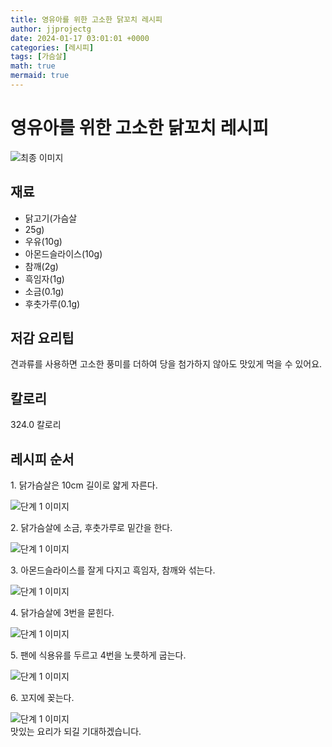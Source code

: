 ```yaml
---
title: 영유아를 위한 고소한 닭꼬치 레시피
author: jjprojectg
date: 2024-01-17 03:01:01 +0000
categories: [레시피]
tags: [가슴살]
math: true
mermaid: true
---
```

<meta name="og:type" content="website"/>
<meta charset="UTF-8"/>
<div class="header">
  <h1>영유아를 위한 고소한 닭꼬치 레시피</h1>
</div>

<div class="container my-4">
  <div class="row">
    <div class="col-12 col-md-6">
      <div class="recipe-image">
        <img src="http://www.foodsafetykorea.go.kr/uploadimg/cook/10_01082_2.png" class="step-image" alt="최종 이미지"/>
      </div>
    </div>
    <div class="col-12 col-md-6">
      <div class="ingredients">
        <h2>재료</h2>
        <ul class="card">
          <li> 닭고기(가슴살 </li>
          <li>  25g) </li>
          <li>  우유(10g) </li>
          <li> 아몬드슬라이스(10g) </li>
          <li>  참깨(2g) </li>
          <li> 흑임자(1g) </li>
          <li>  소금(0.1g) </li>
          <li>  후춧가루(0.1g) </li>
</ul>
      </div>
    </div>
    <div class="col-12 col-md-6">
      <div class="ingredients">
        <h2>저감 요리팁</h2>
        <div class="card"> 
          <p>
            견과류를 사용하면 고소한 풍미를 더하여 당을 첨가하지 않아도 맛있게 먹을 수 있어요.
          </p>
        </div>
      </div>
      <div class="ingredients">
        <h2>칼로리</h2>
        <div class="card"> 
          <p>
            324.0 칼로리
          </p>
        </div>
      </div>
    </div>
  </div>

  <h2 class="my-4">레시피 순서</h2>
  <div class="card recipe-card">
    <div class="card-body recipe-step">
      <p class="card-text step-description">1. 닭가슴살은 10cm 길이로 얇게
자른다.</p>
      <img src="http://www.foodsafetykorea.go.kr/uploadimg/cook/20_01082_1.JPG" alt="단계 1 이미지" class="step-image"/>
    </div>
  </div>
  <div class="card recipe-card">
    <div class="card-body recipe-step">
      <p class="card-text step-description">2. 닭가슴살에 소금, 후춧가루로
밑간을 한다.</p>
      <img src="http://www.foodsafetykorea.go.kr/uploadimg/cook/20_01082_2.JPG" alt="단계 1 이미지" class="step-image"/>
    </div>
  </div>
  <div class="card recipe-card">
    <div class="card-body recipe-step">
      <p class="card-text step-description">3. 아몬드슬라이스를 잘게 다지고
흑임자, 참깨와 섞는다.</p>
      <img src="http://www.foodsafetykorea.go.kr/uploadimg/cook/20_01082_3.JPG" alt="단계 1 이미지" class="step-image"/>
    </div>
  </div>
  <div class="card recipe-card">
    <div class="card-body recipe-step">
      <p class="card-text step-description">4. 닭가슴살에 3번을 묻힌다.</p>
      <img src="http://www.foodsafetykorea.go.kr/uploadimg/cook/20_01082_4.JPG" alt="단계 1 이미지" class="step-image"/>
    </div>
  </div>
  <div class="card recipe-card">
    <div class="card-body recipe-step">
      <p class="card-text step-description">5. 팬에 식용유를 두르고 4번을 
노릇하게 굽는다.</p>
      <img src="http://www.foodsafetykorea.go.kr/uploadimg/cook/20_01082_5.jpg" alt="단계 1 이미지" class="step-image"/>
    </div>
  </div>
  <div class="card recipe-card">
    <div class="card-body recipe-step">
      <p class="card-text step-description">6. 꼬지에 꽂는다.</p>
      <img src="http://www.foodsafetykorea.go.kr/uploadimg/cook/20_01082_6.JPG" alt="단계 1 이미지" class="step-image"/>
    </div>
  </div>

</div>
맛있는 요리가 되길 기대하겠습니다.
